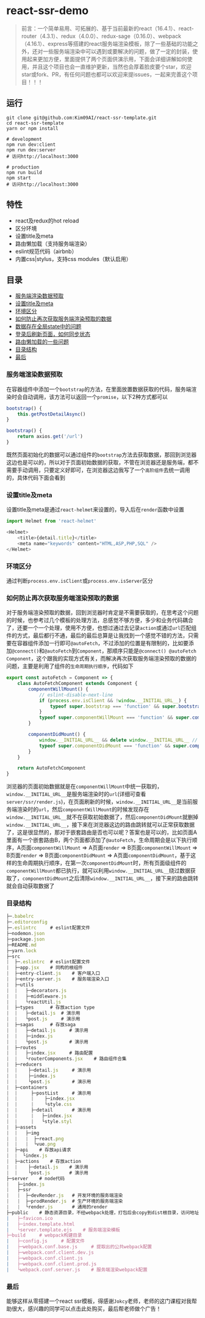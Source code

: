 # react-ssr-demo
>前言：一个简单易用、可拓展的、基于当前最新的react（16.4.1）、react-router（4.3.1）、redux（4.0.0）、redux-sage（0.16.0）、webpack（4.16.1）、express等搭建的react服务端渲染模板，除了一些基础的功能之外，还对一些服务端渲染中可以遇到或要解决的问题，做了一定的封装，使用起来更加方便，里面提供了两个页面供演示用，下面会详细讲解如何使用，并且这个项目也会一直维护更新，当然也会厚着脸皮要个star，欢迎star或fork、PR，有任何问题也都可以欢迎来提issues，一起来完善这个项目！！！

## 运行
```
git clone git@github.com:Kim09AI/react-ssr-template.git
cd react-ssr-template
yarn or npm install

# development
npm run dev:client
npm run dev:server
# 访问http://localhost:3000

# production
npm run build
npm start
# 访问http://localhost:3000
```

## 特性
- react及redux的hot reload
- 区分环境
- 设置title及meta
- 路由懒加载（支持服务端渲染）
- eslint规范代码（airbnb）
- 内置css|stylus，支持css modules（默认启用）

## 目录
- [服务端渲染数据预取](#1)
- [设置title及meta](#2)
- [环境区分](#3)
- [如何防止再次获取服务端渲染预取的数据](#4)
- [数据存在全局state中的问题](#5)
- [登录后刷新页面，如何同步状态](#6)
- [路由懒加载的一些问题](#7)
- [目录结构](#10)
- [最后](#end)

### 服务端渲染数据预取
在容器组件中添加一个`bootstrap`的方法，在里面放置数据获取的代码，服务端渲染时会自动调用，该方法可以返回一个`promise`，以下2种方式都可以
```js
bootstrap() {
    this.getPostDetailAsync()
}

bootstrap() {
    return axios.get('/url')
}
```
既然页面初始化的数据可以通过组件的`bootstrap`方法去获取数据，那回到浏览器这边也是可以的，所以对于页面初始数据的获取，不管在浏览器还是服务端，都不需要手动调用，只要定义好即可，在浏览器这边我写了一个`高阶组件`去统一调用的，具体代码下面会看到

### 设置title及meta
设置title及meta是通过`react-helmet`来设置的，导入后在`render`函数中设置
```js
import Helmet from 'react-helmet'

<Helmet>
    <title>{detail.title}</title>
    <meta name="keywords" content="HTML,ASP,PHP,SQL" />
</Helmet>
```

### 环境区分
通过判断`process.env.isClient`或`process.env.isServer`区分

### 如何防止再次获取服务端渲染预取的数据
对于服务端渲染预取的数据，回到浏览器时肯定是不需要获取的，在思考这个问题的时候，也参考过几个模板的处理方法，总感觉不够方便，多少和业务代码耦合了，还要一个一个处理，使用不方便，也想过通过去记录`action`或通过`url`匹配组件的方式，最后都行不通，最后的最后总算是让我找到一个感觉不错的方法，只需要在容器组件添加一行即可`@autoFetch`，不过添加的位置是有限制的，比如要添加`@connect()`和`@autoFetch`到`Component`，那顺序只能是`@connect() @autoFetch Component`，这个跟我的实现方式有关，而解决再次获取服务端渲染预取的数据的问题，主要是利用了组件的`生命周期执行顺序`，代码如下
```js
export const autoFetch = Component => {
    class AutoFetchComponent extends Component {
        componentWillMount() {
            // eslint-disable-next-line
            if (process.env.isClient && !window.__INITIAL_URL__) {
                typeof super.bootstrap === 'function' && super.bootstrap()
            }
            typeof super.componentWillMount === 'function' && super.componentWillMount()
        }

        componentDidMount() {
            window.__INITIAL_URL__ && delete window.__INITIAL_URL__ // eslint-disable-line
            typeof super.componentDidMount === 'function' && super.componentDidMount()
        }
    }

    return AutoFetchComponent
}
```
浏览器的页面初始数据就是在`componentWillMount`中统一获取的，`window.__INITIAL_URL__`是服务端渲染时的`url`(详细可查看`server/ssr/render.js`)，在页面刷新的时候，`window.__INITIAL_URL__`是当前服务端渲染时的`url`，然后`componentWillMount`的时候发现存在`window.__INITIAL_URL__`就不在获取初始数据了，然后`componentDidMount`就删掉`window.__INITIAL_URL__`，接下来在浏览器这边的路由跳转就可以正常获取数据了，这是很显然的，那对于嵌套路由是否也可以呢？答案也是可以的，比如页面A里面有一个嵌套路由B，两个页面都添加了`@autoFetch`，生命周期会是以下执行顺序，A页面`componentWillMount` => A页面`render` => B页面`componentWillMount` => B页面`render` => B页面`componentDidMount` => A页面`componentDidMount`，基于这样的生命周期执行顺序，在第一次`componentDidMount`时，所有页面级组件的`componentWillMount`都已执行，就可以利用`window.__INITIAL_URL__`绕过数据获取了，`componentDidMount`之后清除`window.__INITIAL_URL__`，接下来的路由跳转就会自动获取数据了

### 目录结构
```js
├─.babelrc
├─.editorconfig
├─.eslintrc     # eslint配置文件
├─nodemon.json
├─package.json
├─README.md
├─yarn.lock
├─src
|  ├─.eslintrc  # eslint配置文件
|  ├─app.jsx    # 同构的根组件
|  ├─entry-client.js    # 客户端入口
|  ├─entry-server.js    # 服务端渲染入口
|  ├─utils
|  |   ├─decorators.js
|  |   ├─middleware.js
|  |   └reactUtil.js
|  ├─types      # 存放action type
|  |   ├─detail.js  # 演示用
|  |   └post.js     # 演示用
|  ├─sagas      # 存放saga
|  |   ├─detail.js     # 演示用
|  |   ├─index.js
|  |   └post.js        # 演示用
|  ├─routes
|  |   ├─index.jsx     # 路由配置
|  |   └routerComponents.jsx    # 路由组件合集
|  ├─reducers
|  |    ├─detail.js     # 演示用
|  |    ├─index.js
|  |    └post.js        # 演示用
|  ├─containers
|  |     ├─postList     # 演示用
|  |     |    ├─index.jsx
|  |     |    └style.css
|  |     ├─detail       # 演示用
|  |     |   ├─index.jsx
|  |     |   └style.styl
|  ├─assets
|  |   ├─img
|  |   |  ├─react.png
|  |   |  └vue.png
|  ├─api    # 存放api请求
|  |  └index.js
|  ├─actions    # 存放action
|  |    ├─detail.js    # 演示用
|  |    └post.js       # 演示用
├─server    # node代码
|   ├─index.js
|   ├─ssr
|   |  ├─devRender.js   # 开发环境的服务端渲染
|   |  ├─prodRender.js  # 生产环境的服务端渲染
|   |  └render.js       # 通用的render
├─public    # 静态资源目录，不经webpack处理，打包后会copy到dist根目录，访问地址如: /favicon.ico
|   ├─favicon.ico
|   ├─index.template.html
|   └server.template.ejs    # 服务端渲染模板
├─build     # webpack构建目录
|   ├─config.js     # 配置文件
|   ├─webpack.conf.base.js     # 提取出的公共webpack配置
|   ├─webpack.conf.client.dev.js
|   ├─webpack.conf.client.js
|   ├─webpack.conf.client.prod.js
|   └webpack.conf.server.js    # 服务端渲染webpack配置

```

### 最后
能够这样从零搭建一个react ssr模板，得感谢`Jokcy`老师，老师的这门课程对我帮助很大，感兴趣的同学可以点击此处购买，最后帮老师做个广告！
